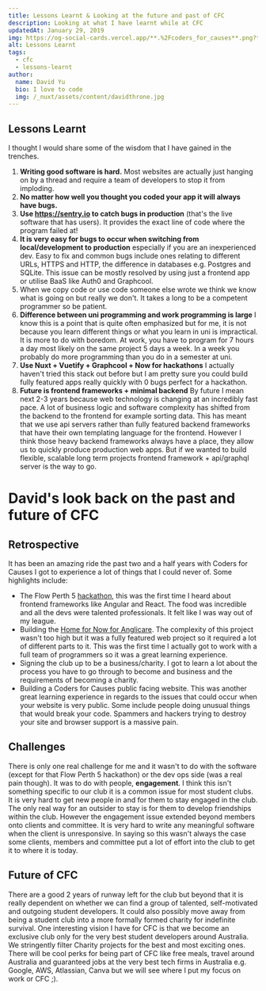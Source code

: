 ```yaml
---
title: Lessons Learnt & Looking at the future and past of CFC
description: Looking at what I have learnt while at CFC
updatedAt: January 29, 2019
img: https://og-social-cards.vercel.app/**.%2Fcoders_for_causes**.png?theme=dark&md=1&fontSize=125px&images=https%3A%2F%2Fcodersforcauses.org%2Flogo%2Fcfc_logo_white_full.svg
alt: Lessons Learnt
tags:
  - cfc
  - lessons-learnt
author:
  name: David Yu
  bio: I love to code
  img: /_nuxt/assets/content/davidthrone.jpg
---
```


## Lessons Learnt

I thought I would share some of the wisdom that I have gained in the trenches.

1. **Writing good software is hard.** Most websites are actually just hanging on by a thread and require a team of developers to stop it from imploding.
2. **No matter how well you thought you coded your app it will always have bugs.**
3. **Use https://sentry.io to catch bugs in production** (that's the live software that has users). It provides the exact line of code where the program failed at!
4. **It is very easy for bugs to occur when switching from local/development to production** especially if you are an inexperienced dev. Easy to fix and common bugs include ones relating to different URLs, HTTPS and HTTP, the difference in databases e.g. Postgres and SQLite. This issue can be mostly resolved by using just a frontend app or utilise BaaS like Auth0 and Graphcool.
5. When we copy code or use code someone else wrote we think we know what is going on but really we don't. It takes a long to be a competent programmer so be patient. <nuxt-image file="confidence-vs-competence.jpg" alt="Confidence vs competence graph" />
6. **Difference between uni programming and work programming is large** I know this is a point that is quite often emphasized but for me, it is not because you learn different things or what you learn in uni is impractical. It is more to do with boredom. At work, you have to program for 7 hours a day most likely on the same project 5 days a week. In a week you probably do more programming than you do in a semester at uni.
7. **Use Nuxt + Vuetify + Graphcool + Now for hackathons** I actually haven't tried this stack out before but I am pretty sure you could build fully featured apps really quickly with 0 bugs perfect for a hackathon.
8. **Future is frontend frameworks + minimal backend** By future I mean next 2-3 years because web technology is changing at an incredibly fast pace. A lot of business logic and software complexity has shifted from the backend to the frontend for example sorting data. This has meant that we use api servers rather than fully featured backend frameworks that have their own templating language for the frontend. However I think those heavy backend frameworks always have a place, they allow us to quickly produce production web apps. But if we wanted to build flexible, scalable long term projects frontend framework + api/graphql server is the way to go.

# David's look back on the past and future of CFC

## Retrospective

It has been an amazing ride the past two and a half years with Coders for Causes I got to experience a lot of things that I could never of. Some highlights include:

- The Flow Perth 5 [hackathon](https://codersforcauses.org/hackathons), this was the first time I heard about frontend frameworks like Angular and React. The food was incredible and all the devs were talented professionals. It felt like I was way out of my league.
- Building the [Home for Now for Anglicare](https://www.homefornow.org.au/). The complexity of this project wasn't too high but it was a fully featured web project so it required a lot of different parts to it. This was the first time I actually got to work with a full team of programmers so it was a great learning experience.
- Signing the club up to be a business/charity. I got to learn a lot about the process you have to go through to become and business and the requirements of becoming a charity.
- Building a Coders for Causes public facing website. This was another great learning experience in regards to the issues that could occur when your website is very public. Some include people doing unusual things that would break your code. Spammers and hackers trying to destroy your site and browser support is a massive pain.

## Challenges

There is only one real challenge for me and it wasn't to do with the software (except for that Flow Perth 5 hackathon) or the dev ops side (was a real pain though). It was to do with people, **engagement**. I think this isn't something specific to our club it is a common issue for most student clubs. It is very hard to get new people in and for them to stay engaged in the club. The only real way for an outsider to stay is for them to develop friendships within the club. However the engagement issue extended beyond members onto clients and committee. It is very hard to write any meaningful software when the client is unresponsive. In saying so this wasn't always the case some clients, members and committee put a lot of effort into the club to get it to where it is today.

## Future of CFC

There are a good 2 years of runway left for the club but beyond that it is really dependent on whether we can find a group of talented, self-motivated and outgoing student developers. It could also possibly move away from being a student club into a more formally formed charity for indefinite survival. One interesting vision I have for CFC is that we become an exclusive club only for the very best student developers around Australia. We stringently filter Charity projects for the best and most exciting ones. There will be cool perks for being part of CFC like free meals, travel around Australia and guaranteed jobs at the very best tech firms in Australia e.g. Google, AWS, Atlassian, Canva but we will see where I put my focus on work or CFC ;).
